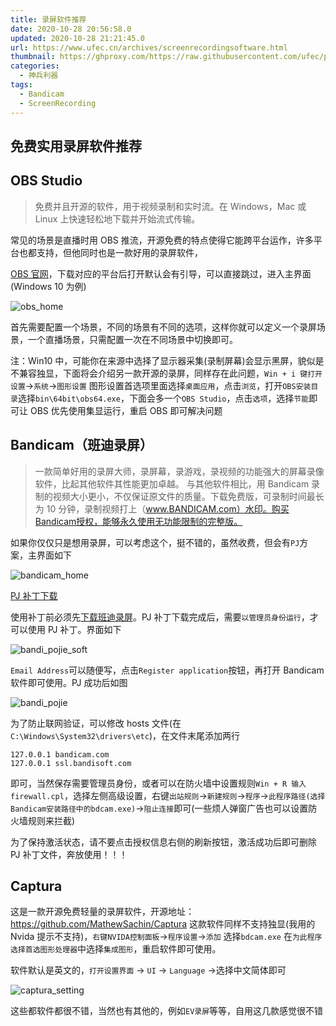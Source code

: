 ```yaml
---
title: 录屏软件推荐
date: 2020-10-28 20:56:58.0
updated: 2020-10-28 21:21:45.0
url: https://www.ufec.cn/archives/screenrecordingsoftware.html
thumbnail: https://ghproxy.com/https://raw.githubusercontent.com/ufec/picGoImg/main/blog/4e188d1e64b5a2de0e0e80f970ec768b.webp
categories:
  - 神兵利器
tags:
  - Bandicam
  - ScreenRecording
---
```


## 免费实用录屏软件推荐

## OBS Studio

> 免费并且开源的软件，用于视频录制和实时流。在 Windows，Mac 或 Linux 上快速轻松地下载并开始流式传输。

常见的场景是直播时用 OBS 推流，开源免费的特点使得它能跨平台运作，许多平台也都支持，但他同时也是一款好用的录屏软件，

[OBS 官网](https://obsproject.com)，下载对应的平台后打开默认会有引导，可以直接跳过，进入主界面(Windows 10 为例)

![obs_home](https://ghproxy.com/https://raw.githubusercontent.com/ufec/picGoImg/main/blog/2df2e67bd2106e89c16a35e820e221c6.webp)

首先需要配置一个场景，不同的场景有不同的选项，这样你就可以定义一个录屏场景，一个直播场景，只需配置一次在不同场景中切换即可。

注：Win10 中，可能你在来源中选择了显示器采集(录制屏幕)会显示黑屏，貌似是不兼容独显，下面将会介绍另一款开源的录屏，同样存在此问题，`Win + i 键打开设置`->`系统`->`图形设置` 图形设置首选项里面选择`桌面应用`，点击`浏览`，打开`OBS安装目录`选择`bin\64bit\obs64.exe`，下面会多一个`OBS Studio`，点击`选项`，选择`节能`即可让 OBS 优先使用集显运行，重启 OBS 即可解决问题

## Bandicam（班迪录屏）

> 一款简单好用的录屏大师，录屏幕，录游戏，录视频的功能强大的屏幕录像软件，比起其他软件其性能更加卓越。 与其他软件相比，用 Bandicam 录制的视频大小更小，不仅保证原文件的质量。下载免费版，可录制时间最长为 10 分钟，录制视频打上（www.BANDICAM.com）水印。购买Bandicam授权，能够永久使用无功能限制的完整版。

如果你仅仅只是想用录屏，可以考虑这个，挺不错的，虽然收费，但会有`PJ`方案，主界面如下

![bandicam_home](https://ghproxy.com/https://raw.githubusercontent.com/ufec/picGoImg/main/blog/778c02a3c71c5d5860a6638d496d5e7e.webp)

[PJ 补丁下载](https://pan.ufec.cn/%E8%BD%AF%E4%BB%B6/)

使用补丁前必须先[下载班迪录屏](https://www.bandicam.cn/downloads/)。PJ 补丁下载完成后，需要`以管理员身份运行`，才可以使用 PJ 补丁。界面如下

![bandi_pojie_soft](https://ghproxy.com/https://raw.githubusercontent.com/ufec/picGoImg/main/blog/910dde27cff12ad23685760b0c1f40de.webp)

`Email Address`可以随便写，点击`Register application`按钮，再打开 Bandicam 软件即可使用。PJ 成功后如图

![bandi_pojie](https://ghproxy.com/https://raw.githubusercontent.com/ufec/picGoImg/main/blog/269292d18feed1f2055898cc8ab6d242.webp)

为了防止联网验证，可以修改 hosts 文件(在`C:\Windows\System32\drivers\etc`)，在文件末尾添加两行

```
127.0.0.1 bandicam.com
127.0.0.1 ssl.bandisoft.com
```

即可，当然保存需要管理员身份，或者可以在防火墙中设置规则`Win + R 输入 firewall.cpl`，选择左侧高级设置，右键`出站规则`->`新建规则`->`程序`->`此程序路径(选择Bandicam安装路径中的bdcam.exe)`->`阻止连接`即可(一些烦人弹窗广告也可以设置防火墙规则来拦截)

为了保持激活状态，请不要点击授权信息右侧的刷新按钮，激活成功后即可删除 PJ 补丁文件，奔放使用！！！

## Captura

这是一款开源免费轻量的录屏软件，开源地址：https://github.com/MathewSachin/Captura 这款软件同样不支持独显(我用的 Nvida 提示不支持)，`右键NVIDA控制面板`->`程序设置`->`添加` 选择`bdcam.exe` 在`为此程序选择首选图形处理器`中选择`集成图形`，重启软件即可使用。

软件默认是英文的，`打开设置界面` -> `UI` -> `Language` ->选择中文简体即可

![captura_setting](https://ghproxy.com/https://raw.githubusercontent.com/ufec/picGoImg/main/blog/783adebdca71f5dd5032a14219846c1a.webp)

这些都软件都很不错，当然也有其他的，例如`EV录屏`等等，自用这几款感觉很不错
